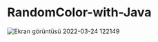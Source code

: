 # RandomColor-with-Java

![Ekran görüntüsü 2022-03-24 122149](https://user-images.githubusercontent.com/37351493/159884485-ee2fd971-f15d-4061-be84-586626378256.png)
